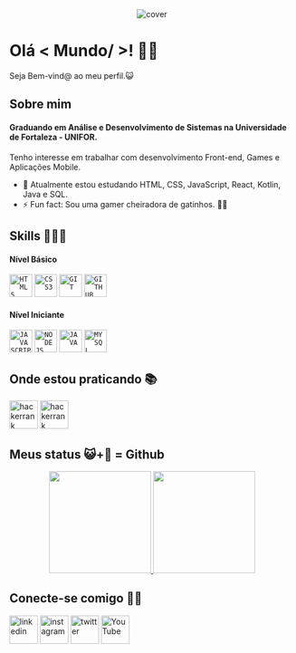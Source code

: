 <div align="center">
<img width="auto" src="https://dsm01pap002files.storage.live.com/y4mPk3DsRtfXEg49JysLJZeYhPnDgFxjx1NQ6R4s8djEIGehCpkvJea-hI8Hk_cRmTRE6dEJOSBsSMB8tsKKqFHUsZBqOJXOHfauSWfC3k2cTeBAcyK6brJ4cRSFpZebq5LafNBdS_onDGhL2oGwBQ5uSQM5UKiMXEkWT6bFJlI210F263jSm3ZQkZX6ce1oie_?width=700&height=200&cropmode=none" alt="cover" />
</div>

<h1> Olá < Mundo/ >! 🖖🏽 </h1>
<p align='center'>

</p>
<div size='20px'> Seja Bem-vind@ ao meu perfil.😺
</div>

<h2> Sobre mim </h2>
  
#### Graduando em Análise e Desenvolvimento de Sistemas na Universidade de Fortaleza - UNIFOR.
Tenho interesse em trabalhar com desenvolvimento Front-end, Games e Aplicações Mobile.

- 🌱 Atualmente estou estudando HTML, CSS, JavaScript, React, Kotlin, Java e SQL. 
- ⚡ Fun fact: Sou uma gamer cheiradora de gatinhos. 🐱‍💻

<h2> Skills 👩🏽‍💻 </h2>
<h4>Nível Básico</h4>
<code><img width="40px" src="https://cdn.jsdelivr.net/gh/devicons/devicon/icons/html5/html5-original-wordmark.svg" title = "HTML5"/></code>
<code><img width="40px" src="https://cdn.jsdelivr.net/gh/devicons/devicon/icons/css3/css3-original-wordmark.svg" title = "CSS3"/></code>
<code><img width="40px" src="https://cdn.jsdelivr.net/gh/devicons/devicon/icons/git/git-original.svg" title = "GIT"/></code>
<code><img width="40px" src="https://cdn.jsdelivr.net/gh/devicons/devicon/icons/github/github-original.svg" title = "GITHUB"/></code>

<h4>Nível Iniciante</h4>
<code><img width="40px" src="https://cdn.jsdelivr.net/gh/devicons/devicon/icons/javascript/javascript-original.svg" title = "JAVASCRIPT"/></code>
<code><img width="40px" src="https://cdn.jsdelivr.net/gh/devicons/devicon/icons/nodejs/nodejs-original.svg" title = "NODEJS"/></code>
<code><img width="40px" src="https://cdn.jsdelivr.net/gh/devicons/devicon/icons/java/java-original.svg" title = "JAVA"/></code>
<code><img width="40px" src="https://cdn.jsdelivr.net/gh/devicons/devicon/icons/mysql/mysql-original.svg" title = "MYSQL"/></code>

<h2> Onde estou praticando 📚 </h2>  
  
[<img src='https://img.icons8.com/external-tal-revivo-shadow-tal-revivo/48/000000/external-hackerrank-is-a-technology-company-that-focuses-on-competitive-programming-logo-shadow-tal-revivo.png' alt='hackerrank' height='50'>](https://www.hackerrank.com/alinykellyfs) [<img src='https://resources.beecrowd.com.br/judge/img/5.0/logo-beecrowd.png?1635097036' alt='hackerrank' height='50'>](https://www.beecrowd.com.br/judge/pt/profile/519007) 

<h2> Meus status 😺+🐙 = Github </h2>
<p align="center">
<a href="https://github.com/alinykelly">
  <img height="180em" src="https://github-readme-stats-eight-theta.vercel.app/api?username=alinykelly&show_icons=true&theme=dracula&include_all_commits=true&count_private=true"/>
  <img height="180em" src="https://github-readme-stats-eight-theta.vercel.app/api/top-langs/?username=alinykelly&layout=compact&langs_count=8&theme=dracula"/>
</a>
</p>

<h2> Conecte-se comigo 🤝🏽 </h2>
  
[<img src='https://img.icons8.com/nolan/64/linkedin.png' alt='linkedin' height='50'>](https://www.linkedin.com/in/alinykelly/)  [<img src='https://img.icons8.com/nolan/64/instagram-new.png' alt='instagram' height='50'>](https://www.instagram.com/alinykellyfs/)  [<img src='https://img.icons8.com/nolan/64/twitter.png' alt='twitter' height='50'>](https://twitter.com/alinykellyfs)  [<img src='https://img.icons8.com/nolan/64/youtube-squared.png' alt='YouTube' height='50'>](https://www.youtube.com/channel/UC3elbSJ6anMa54jSInSXa0w)  
